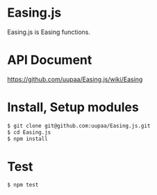 Easing.js
=========

Easing.js is Easing functions.

# API Document

https://github.com/uupaa/Easing.js/wiki/Easing

# Install, Setup modules

```sh
$ git clone git@github.com:uupaa/Easing.js.git
$ cd Easing.js
$ npm install
```

# Test

```sh
$ npm test
```
